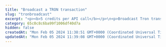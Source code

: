 ```yaml
---
title: "Broadcast a TRON transaction"
slug: "tronbroadcast"
excerpt: "<p><b>5 credits per API call</b></p>\n<p>Broadcast Tron transaction. This method is used internally from Tatum client libraries.\nIt is possible to create custom signing mechanism and use this method only for broadcasting data to the blockchain.</p>"
category: 65c0c8c6ba99f1006df40d7a
hidden: false
createdAt: "Mon Feb 05 2024 11:38:51 GMT+0000 (Coordinated Universal Time)"
updatedAt: "Mon Feb 05 2024 11:39:08 GMT+0000 (Coordinated Universal Time)"
---
```

